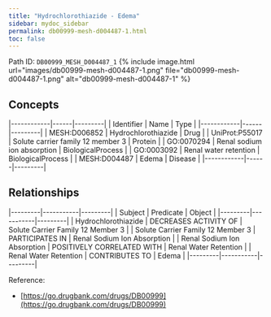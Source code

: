 ```yaml
---
title: "Hydrochlorothiazide - Edema"
sidebar: mydoc_sidebar
permalink: db00999-mesh-d004487-1.html
toc: false 
---
```



Path ID: `DB00999_MESH_D004487_1`
{% include image.html url="images/db00999-mesh-d004487-1.png" file="db00999-mesh-d004487-1.png" alt="db00999-mesh-d004487-1" %}

## Concepts

|------------|------|---------|
| Identifier | Name | Type    |
|------------|------|---------|
| MESH:D006852 | Hydrochlorothiazide | Drug |
| UniProt:P55017 | Solute carrier family 12 member 3 | Protein |
| GO:0070294 | Renal sodium ion absorption | BiologicalProcess |
| GO:0003092 | Renal water retention | BiologicalProcess |
| MESH:D004487 | Edema | Disease |
|------------|------|---------|

## Relationships

|---------|-----------|---------|
| Subject | Predicate | Object  |
|---------|-----------|---------|
| Hydrochlorothiazide | DECREASES ACTIVITY OF | Solute Carrier Family 12 Member 3 |
| Solute Carrier Family 12 Member 3 | PARTICIPATES IN | Renal Sodium Ion Absorption |
| Renal Sodium Ion Absorption | POSITIVELY CORRELATED WITH | Renal Water Retention |
| Renal Water Retention | CONTRIBUTES TO | Edema |
|---------|-----------|---------|

Reference: 
  - [https://go.drugbank.com/drugs/DB00999](https://go.drugbank.com/drugs/DB00999)

